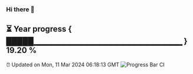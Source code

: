 ### Hi there 👋
⏳ Year progress { █████▁▁▁▁▁▁▁▁▁▁▁▁▁▁▁▁▁▁▁▁▁▁▁▁▁ } 19.20 %
---
⏰ Updated on Mon, 11 Mar 2024 06:18:13 GMT
![Progress Bar CI](https://github.com/liununu/liununu/workflows/Progress%20Bar%20CI/badge.svg)
